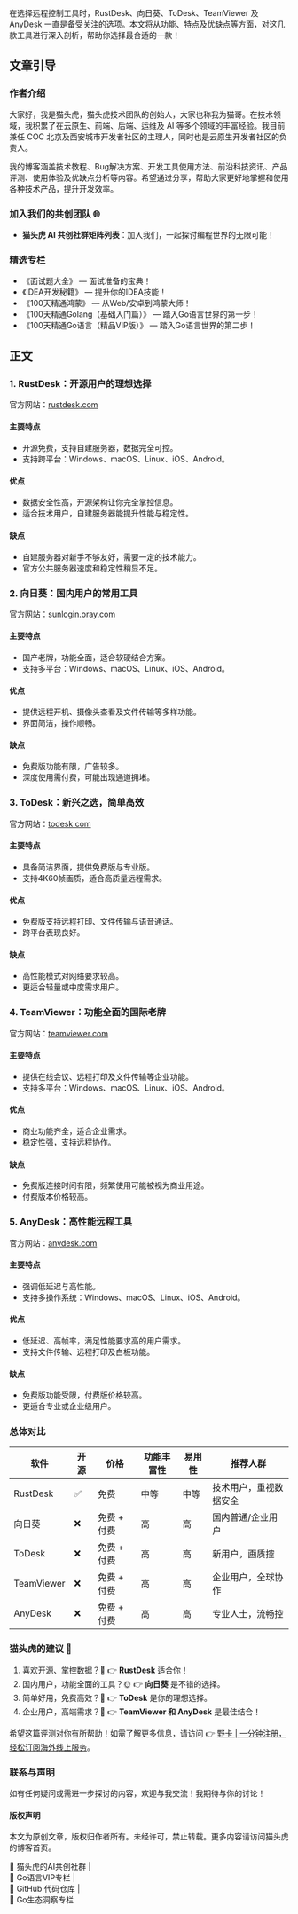 在选择远程控制工具时，RustDesk、向日葵、ToDesk、TeamViewer 及 AnyDesk 一直是备受关注的选项。本文将从功能、特点及优缺点等方面，对这几款工具进行深入剖析，帮助你选择最合适的一款！

## 文章引导

### 作者介绍

大家好，我是猫头虎，猫头虎技术团队的创始人，大家也称我为猫哥。在技术领域，我积累了在云原生、前端、后端、运维及 AI 等多个领域的丰富经验。我目前兼任 COC 北京及西安城市开发者社区的主理人，同时也是云原生开发者社区的负责人。

我的博客涵盖技术教程、Bug解决方案、开发工具使用方法、前沿科技资讯、产品评测、使用体验及优缺点分析等内容。希望通过分享，帮助大家更好地掌握和使用各种技术产品，提升开发效率。

### 加入我们的共创团队 🌐

- **猫头虎 AI 共创社群矩阵列表**：加入我们，一起探讨编程世界的无限可能！

### 精选专栏

- 《面试题大全》 — 面试准备的宝典！
- 《IDEA开发秘籍》 — 提升你的IDEA技能！
- 《100天精通鸿蒙》 — 从Web/安卓到鸿蒙大师！
- 《100天精通Golang（基础入门篇）》 — 踏入Go语言世界的第一步！
- 《100天精通Go语言（精品VIP版）》 — 踏入Go语言世界的第二步！

## 正文

### 1. RustDesk：开源用户的理想选择

官方网站：[rustdesk.com](https://bit.ly/bewildcard)

#### 主要特点
- 开源免费，支持自建服务器，数据完全可控。
- 支持跨平台：Windows、macOS、Linux、iOS、Android。

#### 优点
- 数据安全性高，开源架构让你完全掌控信息。
- 适合技术用户，自建服务器能提升性能与稳定性。

#### 缺点
- 自建服务器对新手不够友好，需要一定的技术能力。
- 官方公共服务器速度和稳定性稍显不足。

### 2. 向日葵：国内用户的常用工具

官方网站：[sunlogin.oray.com](https://bit.ly/bewildcard)

#### 主要特点
- 国产老牌，功能全面，适合软硬结合方案。
- 支持多平台：Windows、macOS、Linux、iOS、Android。

#### 优点
- 提供远程开机、摄像头查看及文件传输等多样功能。
- 界面简洁，操作顺畅。

#### 缺点
- 免费版功能有限，广告较多。
- 深度使用需付费，可能出现通道拥堵。

### 3. ToDesk：新兴之选，简单高效

官方网站：[todesk.com](https://bit.ly/bewildcard)

#### 主要特点
- 具备简洁界面，提供免费版与专业版。
- 支持4K60帧画质，适合高质量远程需求。

#### 优点
- 免费版支持远程打印、文件传输与语音通话。
- 跨平台表现良好。

#### 缺点
- 高性能模式对网络要求较高。
- 更适合轻量或中度需求用户。

### 4. TeamViewer：功能全面的国际老牌

官方网站：[teamviewer.com](https://bit.ly/bewildcard)

#### 主要特点
- 提供在线会议、远程打印及文件传输等企业功能。
- 支持多平台：Windows、macOS、Linux、iOS、Android。

#### 优点
- 商业功能齐全，适合企业需求。
- 稳定性强，支持远程协作。

#### 缺点
- 免费版连接时间有限，频繁使用可能被视为商业用途。
- 付费版本价格较高。

### 5. AnyDesk：高性能远程工具

官方网站：[anydesk.com](https://bit.ly/bewildcard)

#### 主要特点
- 强调低延迟与高性能。
- 支持多操作系统：Windows、macOS、Linux、iOS、Android。

#### 优点
- 低延迟、高帧率，满足性能要求高的用户需求。
- 支持文件传输、远程打印及白板功能。

#### 缺点
- 免费版功能受限，付费版价格较高。
- 更适合专业或企业级用户。

### 总体对比

| 软件       | 开源 | 价格         | 功能丰富性 | 易用性 | 推荐人群               |
|------------|------|--------------|------------|--------|------------------------|
| RustDesk   | ✅   | 免费         | 中等       | 中等   | 技术用户，重视数据安全 |
| 向日葵     | ❌   | 免费 + 付费  | 高         | 高     | 国内普通/企业用户      |
| ToDesk     | ❌   | 免费 + 付费  | 高         | 高     | 新用户，画质控         |
| TeamViewer | ❌   | 免费 + 付费  | 高         | 高     | 企业用户，全球协作     |
| AnyDesk    | ❌   | 免费 + 付费  | 高         | 高     | 专业人士，流畅控       |

### 猫头虎的建议 🐾

1. 喜欢开源、掌控数据？💾 👉 **RustDesk** 适合你！
2. 国内用户，功能全面的工具？🌞 👉 **向日葵** 是不错的选择。
3. 简单好用，免费高效？🎯 👉 **ToDesk** 是你的理想选择。
4. 企业用户，高端需求？🏢 👉 **TeamViewer 和 AnyDesk** 是最佳结合！

希望这篇评测对你有所帮助！如需了解更多信息，请访问 👉 [野卡 | 一分钟注册，轻松订阅海外线上服务](https://bit.ly/bewildcard)。

### 联系与声明

如有任何疑问或需进一步探讨的内容，欢迎与我交流！我期待与你的讨论！

#### 版权声明
本文为原创文章，版权归作者所有。未经许可，禁止转载。更多内容请访问猫头虎的博客首页。

🔗 猫头虎的AI共创社群 |  
🔗 Go语言VIP专栏 |  
🔗 GitHub 代码仓库 |  
🔗 Go生态洞察专栏